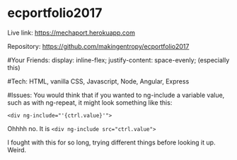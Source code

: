 # ecportfolio2017

Live link:
https://mechaport.herokuapp.com

Repository:
https://github.com/makingentropy/ecportfolio2017

#Your Friends:
display: inline-flex;
justify-content: space-evenly; (especially this)

#Tech:
HTML, vanilla CSS, Javascript, Node, Angular, Express

#Issues:
You would think that if you wanted to ng-include a variable value,
such as with ng-repeat, it might look something like this:

```<div ng-include="'{ctrl.value}'">```

Ohhhh no.  It is
```<div ng-include src="ctrl.value">```

I fought with this for so long, trying different things before looking it up.
Weird.

